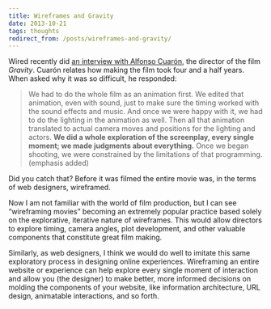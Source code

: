```yaml
---
title: Wireframes and Gravity
date: 2013-10-21
tags: thoughts
redirect_from: /posts/wireframes-and-gravity/
---
```


Wired recently did [an interview with Alfonso Cuarón](http://www.wired.com/underwire/2013/10/center_of_gravity/), the director of the film *Gravity*. Cuarón relates how making the film took four and a half years. When asked why it was so difficult, he responded:

> We had to do the whole film as an animation first. We edited that animation, even with sound, just to make sure the timing worked with the sound effects and music. And once we were happy with it, we had to do the lighting in the animation as well. Then all that animation translated to actual camera moves and positions for the lighting and actors. **We did a whole exploration of the screenplay, every single moment; we made judgments about everything.** Once we began shooting, we were constrained by the limitations of that programming. (emphasis added)

Did you catch that? Before it was filmed the entire movie was, in the terms of web designers, wireframed.

Now I am not familiar with the world of film production, but I can see “wireframing movies” becoming an extremely popular practice based solely on the explorative, iterative nature of wireframes. This would allow directors to explore timing, camera angles, plot development, and other valuable components that constitute great film making.

Similarly, as web designers, I think we would do well to imitate this same exploratory process in designing online experiences. Wireframing an entire website or experience can help explore every single moment of interaction and allow you (the designer) to make better, more informed decisions on molding the components of your website, like information architecture, URL design, animatable interactions, and so forth.
